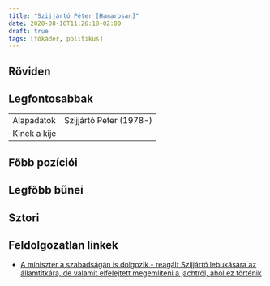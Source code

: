 ```yaml
---
title: "Szijjártó Péter [Hamarosan]"
date: 2020-08-16T11:26:18+02:00
draft: true
tags: [főkáder, politikus]
---
```


## Röviden

## Legfontosabbak

|                           |                                                                    |
| :---                      | :----                                                              |
| Alapadatok                | Szijjártó Péter (1978-)                                            |
| Kinek a kije              |                                                                    |

## Főbb pozíciói


## Legfőbb bűnei

## Sztori

## Feldolgozatlan linkek

- [A miniszter a szabadságán is dolgozik - reagált Szijjártó lebukására az államtitkára, de valamit elfelejtett megemlíteni a jachtról, ahol ez történik](https://444.hu/2020/08/18/a-miniszter-a-szabadsagan-is-dolgozik-reagalt-szijjarto-lebukasara-az-allamtitkara-de-valamit-elfelejtett-megemliteni-a-jachtrol-ahol-ez-tortenik)
